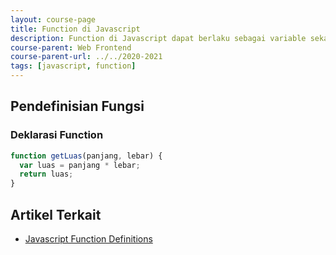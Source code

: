 ```yaml
---
layout: course-page
title: Function di Javascript
description: Function di Javascript dapat berlaku sebagai variable sekaligus object
course-parent: Web Frontend
course-parent-url: ../../2020-2021
tags: [javascript, function]
---
```


## Pendefinisian Fungsi

### Deklarasi Function
```javascript
function getLuas(panjang, lebar) {
  var luas = panjang * lebar;
  return luas;
}
```


## Artikel Terkait
- [Javascript Function Definitions](https://www.w3schools.com/js/js_functions.asp)
